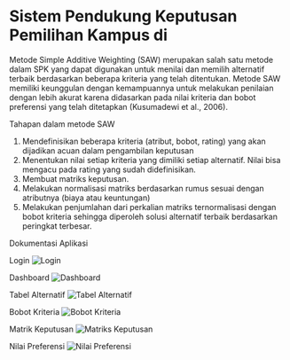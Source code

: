 # Sistem Pendukung Keputusan Pemilihan Kampus di
Metode Simple Additive Weighting (SAW) merupakan salah satu metode dalam SPK yang dapat digunakan untuk menilai dan memilih alternatif terbaik berdasarkan beberapa kriteria yang telah ditentukan. Metode SAW memiliki keunggulan dengan kemampuannya untuk melakukan penilaian dengan lebih akurat karena didasarkan pada nilai kriteria dan bobot preferensi yang telah ditetapkan (Kusumadewi et al., 2006). 


Tahapan dalam metode SAW

1. Mendefinisikan beberapa kriteria (atribut, bobot, rating) yang akan dijadikan acuan dalam pengambilan keputusan 
2. Menentukan nilai setiap kriteria yang dimiliki setiap alternatif. Nilai bisa mengacu pada rating yang sudah didefinisikan. 
3. Membuat matriks keputusan.
4. Melakukan normalisasi matriks berdasarkan rumus sesuai dengan atributnya (biaya atau keuntungan) 
5. Melakukan penjumlahan dari perkalian matriks ternormalisasi dengan bobot kriteria sehingga diperoleh solusi alternatif terbaik berdasarkan peringkat terbesar.

Dokumentasi Aplikasi

Login
![Login](https://github.com/fikribakhtiar/TubesSPK/assets/118445390/dd9f03d4-d041-432e-b468-2c40d0a0b66f)

Dashboard
![Dashboard](https://github.com/fikribakhtiar/TubesSPK/assets/118445390/5793ab68-22aa-4a0d-9484-4d98c844bffb)

Tabel Alternatif
![Tabel Alternatif](https://github.com/fikribakhtiar/TubesSPK/assets/118445390/a39b1687-71d7-4659-96dc-d3b2bd564589)

Bobot Kriteria
![Bobot Kriteria](https://github.com/fikribakhtiar/TubesSPK/assets/118445390/8dad36f2-07a3-49bd-8e48-17d85e5e4785)

Matrik Keputusan
![Matriks Keputusan](https://github.com/fikribakhtiar/TubesSPK/assets/118445390/b2290f36-addf-4567-a989-e5b5a9609310)

Nilai Preferensi
![Nilai Preferensi](https://github.com/fikribakhtiar/TubesSPK/assets/118445390/c47699e4-5c4a-434a-b451-a5754e6352ae)
